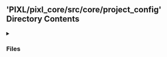 ## 'PIXL/pixl_core/src/core/project_config' Directory Contents

<details>
<summary>
<h3> Files </h3> 

</summary>

| **Code** | **User docs** |
| :--- | :--- |
| pixl_config_model.py | README.md |
| secrets.py | |
| tag_operations.py | |
| __init__.py | |

</details>

